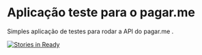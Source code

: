 # Aplicação teste para o pagar.me

Simples aplicação de testes para rodar a API do pagar.me .

[![Stories in Ready](https://badge.waffle.io/thiagovsk/rails4-pagar.me.svg?label=ready&title=Ready)](http://waffle.io/thiagovsk/rails4-pagar.me)
